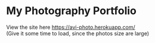 # My Photography Portfolio

View the site here https://avi-photo.herokuapp.com/  
(Give it some time to load, since the photos size are large)
